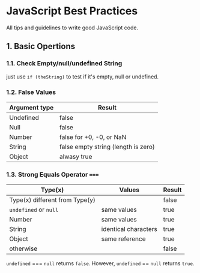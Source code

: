 # JavaScript Best Practices
All tips and guidelines to write good JavaScript code. 

## 1. Basic Opertions

### 1.1. Check Empty/null/undefined String
just use `if (theString)` to test if it's empty, null or undefined.  

### 1.2. False Values 

Argument type | Result
------------- | ------
Undefined | false 
Null | false
Number | false for +0, -0, or NaN
String | false empty string (length is zero)
Object | alwasy true

### 1.3. Strong Equals Operator `===`

Type(x) | Values | Result
------- | ------ | ------
Type(x) different from Type(y) | | false
`undefined` or `null` | same values | true
Number | same values | true
String | identical characters | true
Object | same reference | true
otherwise | | false

`undefined` === `null` returns `false`. However, `undefined` == `null` returns `true`. 

 